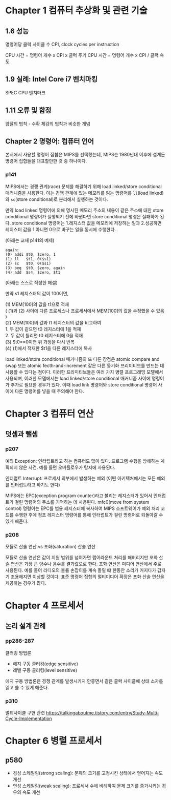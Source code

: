 #   Chapter 1 컴퓨터 추상화 및 관련 기술

##  1.6 성능
명령어당 클럭 사이클 수 CPI, clock cycles per instruction

CPU 시간 = 명령어 개수 x CPI x 클럭 주기
CPU 시간 = 명령어 개수 x CPI / 클럭 속도

##  1.9 실례: Intel Core i7 벤치마킹

SPEC CPU 벤치마크

##  1.11 오류 및 함정
암달의 법칙 - 수확 체감의 법칙과 비슷한 개념

##  Chapter 2 명령어: 컴퓨터 언어
본서에서 사용할 명령어 집합은 MIPS를 선택했는데, MIPS는 1980년대 이후에 설계돈 명령어 집합들을 대표할만한 것 중 하나이다.


### p141
MIPS에서는 경쟁 관계(race) 문제를 해결하기 위해 load linked/store conditional 매커니즘을 사용한다. 이는 경쟁 관계에 있는 메모리를 읽는 명령어를 `ll`(load linked)와 `sc`(store conditional)로 분리해서 실행하는 것이다.

만약 load linked 명령어에 의해 명시된 메모리 주소의 내용이 같은 주소에 대한 store conditional 명령어가 실행되기 전에 바뀐다면 store conditional 명령은 실패하게 된다. store conditional 명령어는 1.레지스터 값을 메모리에 저장하는 일과 2.성공하면 레지스터 값을 1 아니면 0으로 바꾸는 일을 동시에 수행한다.

(아래는 교재 p141의 예제)

```
again:
(0) addi $t0, $zero, 1
(1) ll   $t1, 0($s1)
(2) sc   $t0, 0($s1)
(3) beq  $t0, $zero, again
(4) add  $s4, $zero, $t1
```

(아래는 스스로 작성한 해설)

만약 s1 레지스터의 값이 100이면, 

(1) MEM\[100\]의 값을 t1으로 적재   \
    ( (1)과 (2) 사이에 다른 프로세스나 프로세서에서 MEM\[100\]의 값을 수정했을 수 있음 ) \
(2) MEM\[100\]의 값과 t1 레지스터의 값을 비교하여   \
    1. 두 값이 같으면 t0 레지스터에 1을 적재    \
    2. 두 값이 틀리면 t0 레지스터에 0을 적재    \
(3) $t0==0이면 위 과정을 다시 반복  \
(4) (1)에서 적재한 $t1을 다른 레지스터에 복사

load linked/store conditional 매커니즘의 또 다른 장점은 atomic compare and swap 또는 atomic fecth-and-increment 같은 다른 동기화 프리미티브를 만드는 데 사용할 수 있다는 점이다. 이러한 프리미티브들은 여러 가지 병렬 프로그래밍 모델에서 사용되며, 이러한 모델에서는 load linked/store conditional 매커니즘 사이에 명령어가 추가로 필요한 경우가 있다.
이때 load link 명령어와 store conditional 명령어 사이에 다른 명령어를 넣을 때 주의해야 한다.


#   Chapter 3 컴퓨터 연산

##  덧셈과 뺄셈

### p207
예외 Exception: 인터럽트라고 하는 컴퓨터도 많이 있다. 프로그램 수행을 방해하는 계획되지 않은 사건. 예를 들면 오버플로우가 탐지에 사용된다.

인터럽트 Interrupt: 프로세서 외부에서 발생하는 예외 (어떤 아키텍처에서는 모든 예외를 인터럽트라고 하기도 한다)

MIPS에는 EPC(exception program counter)라고 불리는 레지스터가 있어서 인터럽트가 걸린 명령어의 주소를 기억하는 데 사용된다. mfc0(move from system control) 명령어는 EPC를 범용 레지스터에 복사하여 MIPS 소프트웨어가 예외 처리 코드를 수행한 후에 점프 레지스터 명령어를 통해 인터럽트가 걸린 명령어로 되돌아갈 수 있게 해준다.

### p208
모듈로 산술 연산 vs 포화(saturation) 산술 연산

모듈로 산술 연산은 값이 지원 범위를 넘어가면 랩어라운드 처리를 해버리지만 포화 산술 연산은 가장 큰 양수나 음수를 결과값으로 한다. 포화 연산은 미디어 연산에서 주로 사용된다. 예를 들어 라디오의 볼륨 손잡이를 계속 돌릴 떄 한동안 소리가 커지다가 갑자기 조용해지면 이상할 것이다. 표준 명령어 집합의 멀티미디어 확장은 포화 산술 연산을 제공하는 경우가 많다.

#   Chapter 4 프로세서

##  논리 설계 관례

### pp286-287
클러킹 방법론
*   에지 구동 클러킹(edge sensitive)
*   레벨 구동 클러킹(level sensitive)

에지 구동 방법론은 경쟁 관계를 발생시키지 안흥면서 같은 클럭 사이클에 상태 소자를 읽고 쓸 수 있게 해준다.

### p310
멀티사이클 구현 관련
https://talkingaboutme.tistory.com/entry/Study-Multi-Cycle-Implementation



#   Chapter 6 병렬 프로세서

##  p580
*   경성 스케일링(strong scaling): 문제의 크기를 고정시킨 상태에서 얻어지는 속도 개선
*   연성 스케일링(weak scaling): 프로세서 수에 비례하여 문제 크기를 증가시키는 경우의 속도 개선